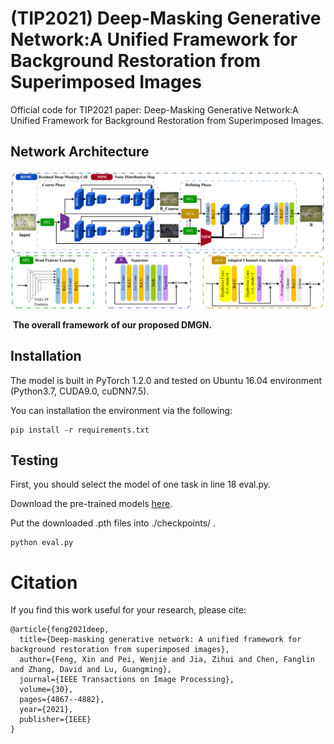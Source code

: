 # (TIP2021) Deep-Masking Generative Network:A Unified Framework for Background Restoration from Superimposed Images

Official code for TIP2021 paper: Deep-Masking Generative Network:A Unified Framework for Background Restoration from Superimposed Images.

## Network Architecture

![](image/Network.png)

​                          **The overall framework of our proposed DMGN.**

## Installation

The model is built in PyTorch 1.2.0 and tested on Ubuntu 16.04 environment (Python3.7, CUDA9.0, cuDNN7.5).

You can installation the environment via the following:

```
pip install -r requirements.txt
```

## Testing

First, you should select the model of one task in line 18 eval.py. 

Download the pre-trained models [here](https://drive.google.com/drive/folders/1aOySJ4ndZ0F_GWoMMl6m4Y5dn1Z2v2oC?usp=sharing).

Put the downloaded .pth files into ./checkpoints/ .

```
python eval.py
```

# Citation

If you find this work useful for your research, please cite:

```
@article{feng2021deep,
  title={Deep-masking generative network: A unified framework for background restoration from superimposed images},
  author={Feng, Xin and Pei, Wenjie and Jia, Zihui and Chen, Fanglin and Zhang, David and Lu, Guangming},
  journal={IEEE Transactions on Image Processing},
  volume={30},
  pages={4867--4882},
  year={2021},
  publisher={IEEE}
}
```

